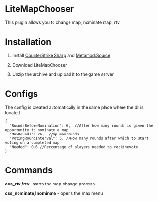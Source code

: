 # LiteMapChooser
This plugin allows you to change map, nominate map, rtv

# Installation
1. Install [CounterStrike Sharp](https://github.com/roflmuffin/CounterStrikeSharp) and [Metamod:Source](https://www.sourcemm.net/downloads.php/?branch=master)

2. Download LiteMapChooser

3. Unzip the archive and upload it to the game server

# Configs
The config is created automatically in the same place where the dll is located
```
{
  "RoundsBeforeNomination": 6,	//After how many rounds is given the opportunity to nominate a map
  "MaxRounds": 26,	//mp_maxrounds
  "VotingRoundInterval": 5,	//How many rounds after which to start voting on a completed map
  "Needed": 0.6 //Percentage of players needed to rockthevote
}
```

# Commands
**ccs_rtv**,**!rtv**- starts the map change process

**css_nominate**,**!nominate** - opens the map menu
